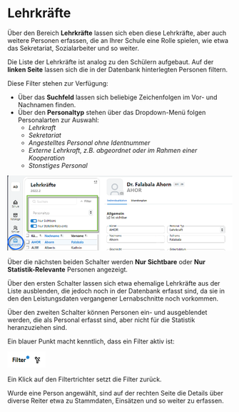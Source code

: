 # Lehrkräfte

Über den Bereich **Lehrkräfte** lassen sich eben diese Lehrkräfte, aber auch weitere Personen erfassen, die an Ihrer Schule eine Rolle spielen, wie etwa das Sekretariat, Sozialarbeiter und so weiter.

Die Liste der Lehrkräfte ist analog zu den Schülern aufgebaut. Auf der **linken Seite** lassen sich die in der Datenbank hinterlegten Personen filtern.

Diese Filter stehen zur Verfügung:
* Über das **Suchfeld** lassen sich beliebige Zeichenfolgen im Vor- und Nachnamen finden.
* Über den **Personaltyp** stehen über das Dropdown-Menü folgen Personalarten zur Auswahl:
  * *Lehrkraft*
  * *Sekretariat*
  * *Angestelltes Personal ohne Identnummer*
  * *Externe Lehrkraft, z.B. abgeordnet oder im Rahmen einer Kooperation*
  * *Stonstiges Personal*

![Übersichtsliste der Lehrkräfte mit den Filtern](./graphics/SVWS_lehrkraefte_ListeUndFilter.png "Im hier grün markierten Bereich lassen sich Filter setzen, um die Auswahl in der Personalliste zu verfeiern.")

Über die nächsten beiden Schalter werden **Nur Sichtbare** oder **Nur Statistik-Relevante** Personen angezeigt. 

Über den ersten Schalter lassen sich etwa ehemalige Lehrkräfte aus der Liste ausblenden, die jedoch noch in der Datenbank erfasst sind, da sie in den den Leistungsdaten vergangener Lernabschnitte noch vorkommen.

Über den zweiten Schalter können Personen ein- und ausgeblendet werden, die als Personal erfasst sind, aber nicht für die Statistik heranzuziehen sind.

Ein blauer Punkt macht kenntlich, dass ein Filter aktiv ist:

![Ein blauer Punkt dient als Filtermarkierung](./graphics/SVWS_lehrkraefte_filterIndikator.png "Klicken Sie auf den Filtertrichter, um die Filter zurück zu setzen.")

Ein Klick auf den Filtertrichter setzt die Filter zurück. 

Wurde eine Person angewählt, sind auf der rechten Seite die Details über diverse Reiter etwa zu Stammdaten, Einsätzen und so weiter zu erfassen.
